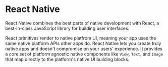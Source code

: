 # React Native

React Native combines the best parts of native development with React, a best-in-class JavaScript library for building user interfaces.

React primitives render to native platfrom UI, meaning your app uses the same native platform APIs other apps do. React Native lets you create truly native apps and doesn't compromise on your users' experience. It provides a core set of platform agnostic native components like `View`, `Text`, and `Image` that map directly to the platform's native UI building blocks.
